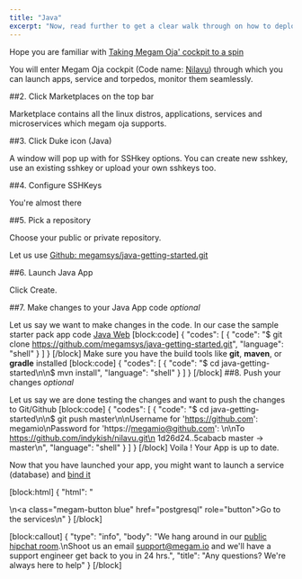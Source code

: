 ```yaml
---
title: "Java"
excerpt: "Now, read further to get a clear walk through on how to deploy a java app"
---
```

Hope you are familiar with [Taking Megam Oja' cockpit to a spin](doc:taking-megam-oja-to-a-spin)

You will enter Megam Oja cockpit (Code name: [Nilavu](https://github.com/megamsys/nilavu.git)) through which you can launch apps, service and torpedos, monitor them seamlessly.

##2. Click Marketplaces on the top bar 

Marketplace contains all the linux distros,  applications, services and microservices which megam oja supports. 

##3. Click Duke icon (Java)

A window will pop up with for SSHkey options. You can create new sshkey, use an existing sshkey or upload your own sshkeys too. 

##4. Configure SSHKeys

You're almost there

##5. Pick a repository 

Choose your public or private repository. 

Let us use [Github: megamsys/java-getting-started.git](https://github.com/megamsys/java-getting-started.git)

##6. Launch Java App

Click Create.

##7. Make changes to your Java App code *optional*

Let us say we want to make changes in the code. In our case the sample starter pack app code [Java Web](https://github.com/megamsys/java-getting-started.git)
[block:code]
{
  "codes": [
    {
      "code": "$ git clone https://github.com/megamsys/java-getting-started.git",
      "language": "shell"
    }
  ]
}
[/block]
Make sure you have the build tools like **git**, **maven**, or **gradle** installed
[block:code]
{
  "codes": [
    {
      "code": "$ cd java-getting-started\n\n$ mvn install",
      "language": "shell"
    }
  ]
}
[/block]
##8. Push your changes *optional*

Let us say we are done testing the changes and want to push the changes to Git/Github
[block:code]
{
  "codes": [
    {
      "code": "$ cd java-getting-started\n\n$ git push master\n\nUsername for 'https://github.com': megamio\nPassword for 'https://megamio@github.com': \n\nTo https://github.com/indykish/nilavu.git\n   1d26d24..5cabacb  master -> master\n",
      "language": "shell"
    }
  ]
}
[/block]
Voila ! Your App is up to date.


Now that you have launched your app, you might want to launch a service (database) and [bind it](doc:megam_bind_app)

[block:html]
{
  "html": "<div></div>\n<a class=\"megam-button blue\" href=\"postgresql\" role=\"button\">Go to the services</a>\n<style>\n\n</style>"
}
[/block]

[block:callout]
{
  "type": "info",
  "body": "We hang around in our [public hipchat room](http://j.mp/megamchat).\nShoot us an email [support@megam.io](mailto:support@megam.io) and we'll have a support engineer get back to you in 24 hrs.",
  "title": "Any questions? We're always here to help"
}
[/block]